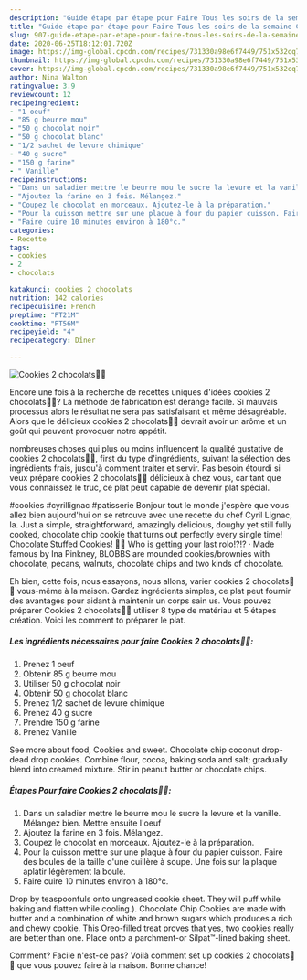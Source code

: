 ```yaml
---
description: "Guide étape par étape pour Faire Tous les soirs de la semaine Cookies 2 chocolats🍫🍪"
title: "Guide étape par étape pour Faire Tous les soirs de la semaine Cookies 2 chocolats🍫🍪"
slug: 907-guide-etape-par-etape-pour-faire-tous-les-soirs-de-la-semaine-cookies-2-chocolats
date: 2020-06-25T18:12:01.720Z
image: https://img-global.cpcdn.com/recipes/731330a98e6f7449/751x532cq70/cookies-2-chocolats🍫🍪-photo-principale-de-la-recette.jpg
thumbnail: https://img-global.cpcdn.com/recipes/731330a98e6f7449/751x532cq70/cookies-2-chocolats🍫🍪-photo-principale-de-la-recette.jpg
cover: https://img-global.cpcdn.com/recipes/731330a98e6f7449/751x532cq70/cookies-2-chocolats🍫🍪-photo-principale-de-la-recette.jpg
author: Nina Walton
ratingvalue: 3.9
reviewcount: 12
recipeingredient:
- "1 oeuf"
- "85 g beurre mou"
- "50 g chocolat noir"
- "50 g chocolat blanc"
- "1/2 sachet de levure chimique"
- "40 g sucre"
- "150 g farine"
- " Vanille"
recipeinstructions:
- "Dans un saladier mettre le beurre mou le sucre la levure et la vanille. Mélangez bien. Mettre ensuite l&#39;oeuf"
- "Ajoutez la farine en 3 fois. Mélangez."
- "Coupez le chocolat en morceaux. Ajoutez-le à la préparation."
- "Pour la cuisson mettre sur une plaque à four du papier cuisson. Faire des boules de la taille d&#39;une cuillère à soupe. Une fois sur la plaque aplatir légèrement la boule."
- "Faire cuire 10 minutes environ à 180°c."
categories:
- Recette
tags:
- cookies
- 2
- chocolats

katakunci: cookies 2 chocolats 
nutrition: 142 calories
recipecuisine: French
preptime: "PT21M"
cooktime: "PT56M"
recipeyield: "4"
recipecategory: Dîner

---
```



![Cookies 2 chocolats🍫🍪](https://img-global.cpcdn.com/recipes/731330a98e6f7449/751x532cq70/cookies-2-chocolats🍫🍪-photo-principale-de-la-recette.jpg)

Encore une fois à la recherche de recettes uniques d'idées cookies 2 chocolats🍫🍪? La méthode de fabrication est dérange facile. Si mauvais processus alors le résultat ne sera pas satisfaisant et même désagréable. Alors que le délicieux cookies 2 chocolats🍫🍪 devrait avoir un arôme et un goût qui peuvent provoquer notre appétit.

nombreuses choses qui plus ou moins influencent la qualité gustative de cookies 2 chocolats🍫🍪, first du type d'ingrédients, suivant la sélection des ingrédients frais, jusqu'à comment traiter et servir. Pas besoin étourdi si veux prépare cookies 2 chocolats🍫🍪 délicieux à chez vous, car tant que vous connaissez le truc, ce plat peut capable de devenir plat spécial.

#cookies #cyrillignac #patisserie Bonjour tout le monde j&#39;espère que vous allez bien aujourd&#39;hui on se retrouve avec une recette du chef Cyril Lignac, la. Just a simple, straightforward, amazingly delicious, doughy yet still fully cooked, chocolate chip cookie that turns out perfectly every single time! Chocolate Stuffed Cookies! 🍫🍪 Who is getting your last rolo!?!? · Made famous by Ina Pinkney, BLOBBS are mounded cookies/brownies with chocolate, pecans, walnuts, chocolate chips and two kinds of chocolate.


Eh bien, cette fois, nous essayons, nous allons, varier cookies 2 chocolats🍫🍪 vous-même à la maison. Gardez ingrédients simples, ce plat peut fournir des avantages pour aidant à maintenir un corps sain us. Vous pouvez préparer Cookies 2 chocolats🍫🍪 utiliser 8 type de matériau et 5 étapes création. Voici les comment to préparer le plat.

<!--inarticleads1-->

##### Les ingrédients nécessaires pour faire Cookies 2 chocolats🍫🍪:

1. Prenez 1 oeuf
1. Obtenir 85 g beurre mou
1. Utiliser 50 g chocolat noir
1. Obtenir 50 g chocolat blanc
1. Prenez 1/2 sachet de levure chimique
1. Prenez 40 g sucre
1. Prendre 150 g farine
1. Prenez  Vanille


See more about food, Cookies and sweet. Chocolate chip coconut drop-dead drop cookies. Combine flour, cocoa, baking soda and salt; gradually blend into creamed mixture. Stir in peanut butter or chocolate chips. 

<!--inarticleads2-->

##### Étapes Pour faire Cookies 2 chocolats🍫🍪:

1. Dans un saladier mettre le beurre mou le sucre la levure et la vanille. Mélangez bien. Mettre ensuite l&#39;oeuf
1. Ajoutez la farine en 3 fois. Mélangez.
1. Coupez le chocolat en morceaux. Ajoutez-le à la préparation.
1. Pour la cuisson mettre sur une plaque à four du papier cuisson. Faire des boules de la taille d&#39;une cuillère à soupe. Une fois sur la plaque aplatir légèrement la boule.
1. Faire cuire 10 minutes environ à 180°c.


Drop by teaspoonfuls onto ungreased cookie sheet. They will puff while baking and flatten while cooling.). Chocolate Chip Cookies are made with butter and a combination of white and brown sugars which produces a rich and chewy cookie. This Oreo-filled treat proves that yes, two cookies really are better than one. Place onto a parchment-or Silpat™-lined baking sheet. 


Comment? Facile n'est-ce pas? Voilà comment set up cookies 2 chocolats🍫🍪 que vous pouvez faire à la maison. Bonne chance!
